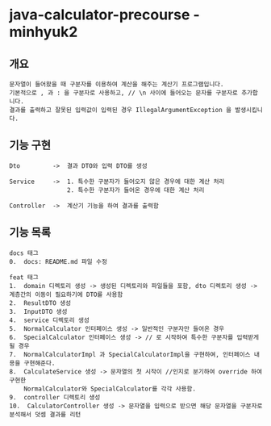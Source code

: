 # java-calculator-precourse - minhyuk2

## 개요
    문자열이 들어왔을 때 구분자를 이용하여 계산을 해주는 계산기 프로그램입니다.
    기본적으로 , 과 : 을 구분자로 사용하고, // \n 사이에 들어오는 문자를 구분자로 추가합니다.
    결과를 출력하고 잘못된 입력값이 입력된 경우 IllegalArgumentException 을 발생시킵니다.

## 기능 구현
    Dto         ->  결과 DTO와 입력 DTO를 생성 
    
    Service     ->  1. 특수한 구분자가 들어오지 않은 경우에 대한 계산 처리
                    2. 특수한 구분자가 들어온 경우에 대한 계산 처리
    
    Controller  ->  계산기 기능을 하여 결과를 출력함

## 기능 목록
    docs 태그
    0.  docs: README.md 파일 수정

    feat 태그
    1.  domain 디렉토리 생성 -> 생성된 디렉토리와 파일들을 포함, dto 디렉토리 생성 -> 계층간의 이동이 필요하기에 DTO를 사용함
    2.  ResultDTO 생성
    3.  InputDTO 생성
    4.  service 디렉토리 생성
    5.  NormalCalculator 인터페이스 생성 -> 일반적인 구분자만 들어온 경우
    6.  SpecialCalculator 인터페이스 생성 -> // 로 시작하여 특수한 구분자를 입력받게 될 경우
    7.  NormalCalculatorImpl 과 SpecialCalculatorImpl을 구현하여, 인터페이스 내용을 구현해준다.
    8.  CalculateService 생성 -> 문자열의 첫 시작이 //인지로 분기하여 override 하여 구현한 
        NormalCalculator와 SpecialCalculator를 각각 사용함.
    9.  controller 디렉토리 생성
    10.  CalculatorController 생성 -> 문자열을 입력으로 받으면 해당 문자열을 구분자로 분석해서 덧셈 결과를 리턴

